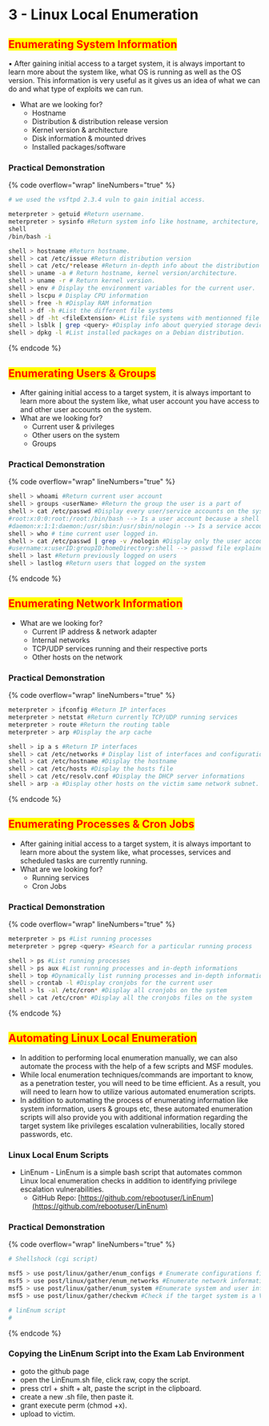 # 3 - Linux Local Enumeration

## <mark style="color:red;">Enumerating System Information</mark>

▪ After gaining initial access to a target system, it is always important to learn more about the system like, what OS is running as well as the OS version. This information is very useful as it gives us an idea of what we can do and what type of exploits we can run.

* What are we looking for?
  * Hostname
  * Distribution & distribution release version
  * Kernel version & architecture
  * Disk information & mounted drives
  * Installed packages/software

### **Practical Demonstration**

{% code overflow="wrap" lineNumbers="true" %}
```bash
# we used the vsftpd 2.3.4 vuln to gain initial access.

meterpreter > getuid #Return username.
meterpreter > sysinfo #Return system info like hostname, architecture, etc
shell
/bin/bash -i

shell > hostname #Return hostname.
shell > cat /etc/issue #Return distribution version
shell > cat /etc/*release #Return in-depth info about the distribution
shell > uname -a # Return hostname, kernel version/architecture.
shell > uname -r # Return kernel version.
shell > env # Display the environment variables for the current user.
shell > lscpu # Display CPU information
shell > free -h #Display RAM information
shell > df -h #List the different file systems
shell > df -ht <fileExtension> #List file systems with mentionned file extension
shell > lsblk | grep <query> #Display info about queryied storage devices/partitions
shell > dpkg -l #List installed packages on a Debian distribution.
```
{% endcode %}



## <mark style="color:red;">Enumerating Users & Groups</mark>

* After gaining initial access to a target system, it is always important to learn more about the system like, what user account you have access to and other user accounts on the system.
* What are we looking for?
  * Current user & privileges
  * Other users on the system
  * Groups

### **Practical Demonstration**

{% code overflow="wrap" lineNumbers="true" %}
```bash
shell > whoami #Return current user account
shell > groups <userName> #Return the group the user is a part of
shell > cat /etc/passwd #Display every user/service accounts on the system
#root:x:0:0:root:/root:/bin/bash --> Is a user account because a shell is specified at the end
#daemon:x:1:1:daemon:/usr/sbin:/usr/sbin/nologin --> Is a service account because no shell is specified
shell > who # time current user logged in.
shell > cat /etc/passwd | grep -v /nologin #Display only the user accounts
#username:x:userID:groupID:homeDirectory:shell --> passwd file explained
shell > last #Return previously logged on users
shell > lastlog #Return users that logged on the system
```
{% endcode %}



## <mark style="color:red;">Enumerating Network Information</mark>

* What are we looking for?
  * Current IP address & network adapter
  * Internal networks
  * TCP/UDP services running and their respective ports
  * Other hosts on the network

### **Practical Demonstration**

{% code overflow="wrap" lineNumbers="true" %}
```bash
meterpreter > ifconfig #Return IP interfaces
meterpreter > netstat #Return currently TCP/UDP running services
meterpreter > route #Return the routing table
meterpreter > arp #Display the arp cache

shell > ip a s #Return IP interfaces
shell > cat /etc/networks # Display list of interfaces and configurations
shell > cat /etc/hostname #Display the hostname
shell > cat /etc/hosts #Display the hosts file
shell > cat /etc/resolv.conf #Display the DHCP server informations
shell > arp -a #Display other hosts on the victim same network subnet.
```
{% endcode %}



## <mark style="color:red;">Enumerating Processes & Cron Jobs</mark>

* After gaining initial access to a target system, it is always important to learn more about the system like, what processes, services and scheduled tasks are currently running.
* What are we looking for?
  * Running services
  * Cron Jobs

### **Practical Demonstration**

{% code overflow="wrap" lineNumbers="true" %}
```bash
meterpreter > ps #List running processes
meterpreter > pgrep <query> #Search for a particular running process

shell > ps #List running processes
shell > ps aux #List running processes and in-depth informations
shell > top #Dynamically list running processes and in-depth informations
shell > crontab -l #Display cronjobs for the current user
shell > ls -al /etc/cron* #Display all cronjobs on the system
shell > cat /etc/cron* #Display all the cronjobs files on the system
```
{% endcode %}



## <mark style="color:red;">Automating Linux Local Enumeration</mark>

* In addition to performing local enumeration manually, we can also automate the process with the help of a few scripts and MSF modules.
* While local enumeration techniques/commands are important to know, as a penetration tester, you will need to be time efficient. As a result, you will need to learn how to utilize various automated enumeration scripts.
* In addition to automating the process of enumerating information like system information, users & groups etc, these automated enumeration scripts will also provide you with additional information regarding the target system like privileges escalation vulnerabilities, locally stored passwords, etc.

### **Linux Local Enum Scripts**

* LinEnum - LinEnum is a simple bash script that automates common Linux local enumeration checks in addition to identifying privilege escalation vulnerabilities.
  * GitHub Repo: [https://github.com/rebootuser/LinEnum](https://github.com/rebootuser/LinEnum)

### **Practical Demonstration**

{% code overflow="wrap" lineNumbers="true" %}
```bash
# Shellshock (cgi script)

msf5 > use post/linux/gather/enum_configs # Enumerate configurations files of applications and services.
msf5 > use post/linux/gather/enum_networks #Enumerate network informations like interfaces, routing tables, etc
msf5 > use post/linux/gather/enum_system #Enumerate system and user information
msf5 > use post/linux/gather/checkvm #Check if the target system is a VM

# linEnum script
#
```
{% endcode %}

### Copying the LinEnum Script into the Exam Lab Environment

* goto the github page
* open the LinEnum.sh file, click raw, copy the script.
* press ctrl + shift + alt, paste the script in the clipboard.
* create a new .sh file, then paste it.
* grant execute perm (chmod +x).
* upload to victim.


